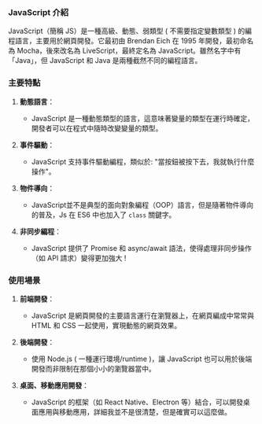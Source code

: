 ### JavaScript 介紹

JavaScript（簡稱 JS）是一種高級、動態、弱類型 ( 不需要指定變數類型 ) 的編程語言，主要用於網頁開發。它最初由 Brendan Eich 在 1995 年開發，最初命名為 Mocha，後來改名為 LiveScript，最終定名為 JavaScript。雖然名字中有「Java」，但 JavaScript 和 Java 是兩種截然不同的編程語言。

### 主要特點

1. **動態語言**：
   - JavaScript 是一種動態類型的語言，這意味著變量的類型在運行時確定，開發者可以在程式中隨時改變變量的類型。

2. **事件驅動**：
   - JavaScript 支持事件驅動編程，類似於: "當按鈕被按下去，我就執行什麼操作"。

3. **物件導向**：
   - JavaScript並不是典型的面向對象編程（OOP）語言，但是隨著物件導向的普及，Js 在 ES6 中也加入了 `class` 關鍵字。

5. **非同步編程**：
   - JavaScript 提供了 Promise 和 async/await 語法，使得處理非同步操作（如 API 請求）變得更加強大 !

### 使用場景

1. **前端開發**：
   - JavaScript 是網頁開發的主要語言運行在瀏覽器上，在網頁編成中常常與 HTML 和 CSS 一起使用，實現動態的網頁效果。

2. **後端開發**：
   - 使用 Node.js ( 一種運行環境/runtime )，讓 JavaScript 也可以用於後端開發而非限制在那個小小的瀏覽器當中。

3. **桌面、移動應用開發**：
   - JavaScript 的框架（如 React Native、Electron 等）結合，可以開發桌面應用與移動應用，詳細我並不是很清楚，但是確實可以這麼做。
